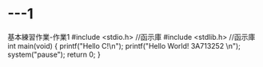 # ---1
基本練習作業-作業1
#include <stdio.h> //函示庫
#include <stdlib.h> //函示庫
int main(void)
{
 printf("Hello C!\n");
 printf("Hello World! 3A713252 \n");
 system("pause");
 return 0;
}
